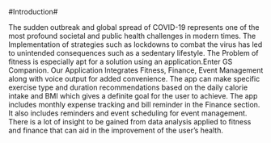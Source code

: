 #Introduction#

The sudden outbreak and global spread of COVID-19 represents one of the most profound societal and public health challenges in modern times. The Implementation of strategies such as lockdowns to combat the virus has led to unintended consequences such as a sedentary lifestyle. The Problem of fitness is especially apt for a solution using an application.Enter GS Companion. Our Application Integrates Fitness, Finance, Event Management along with voice output for added convenience. The app can make specific exercise type and duration recommendations based on the daily calorie intake and BMI which gives a definite goal for the user to achieve. The app includes monthly expense tracking and bill reminder in the Finance section. It also includes reminders and event scheduling for event management.
There is a lot of insight to be gained from data analysis applied to fitness and finance that can aid in the improvement of the user’s health.
